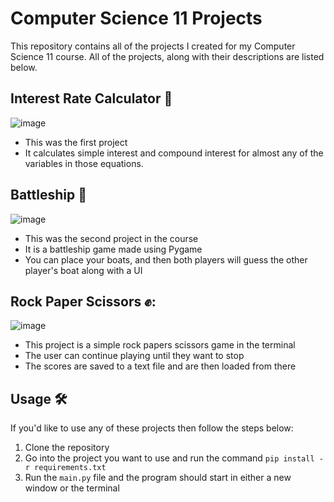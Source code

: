 # Computer Science 11 Projects
This repository contains all of the projects I created for my Computer Science 11 course. All of the projects, along with their descriptions are listed below.

## Interest Rate Calculator 📱
![image](https://github.com/Github11200/ComputerScience11Projects/assets/78944617/4373d562-1f28-489d-8707-bb614e347290)
- This was the first project
- It calculates simple interest and compound interest for almost any of the variables in those equations.

## Battleship 🚢
![image](https://github.com/Github11200/ComputerScience11Projects/assets/78944617/e6ef86b8-fd87-49b2-af20-62a808cd3ca8)
- This was the second project in the course
- It is a battleship game made using Pygame
- You can place your boats, and then both players will guess the other player's boat along with a UI

## Rock Paper Scissors ✊:
![image](https://github.com/Github11200/ComputerScience11Projects/assets/78944617/70b92f74-fa82-4c87-9018-41d0fddff7d5)
- This project is a simple rock papers scissors game in the terminal
- The user can continue playing until they want to stop
- The scores are saved to a text file and are then loaded from there

## Usage 🛠️
If you'd like to use any of these projects then follow the steps below:
1. Clone the repository
2. Go into the project you want to use and run the command `pip install -r requirements.txt`
3. Run the `main.py` file and the program should start in either a new window or the terminal
